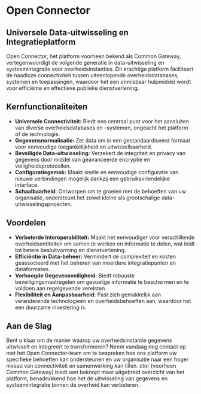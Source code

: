 # Open Connector

## Universele Data-uitwisseling en Integratieplatform

Open Connector, het platform voorheen bekend als Common Gateway, vertegenwoordigt de volgende generatie in data-uitwisseling en systeemintegratie voor overheidsinstanties. Dit krachtige platform faciliteert de naadloze connectiviteit tussen uiteenlopende overheidsdatabases, systemen en toepassingen, waardoor het een onmisbaar hulpmiddel wordt voor efficiënte en effectieve publieke dienstverlening.

## Kernfunctionaliteiten

- **Universele Connectiviteit:** Biedt een centraal punt voor het aansluiten van diverse overheidsdatabases en -systemen, ongeacht het platform of de technologie.
- **Gegevensnormalisatie:** Zet data om in een gestandaardiseerd formaat voor eenvoudige toegankelijkheid en uitwisselbaarheid.
- **Beveiligde Data-uitwisseling:** Verzekert de integriteit en privacy van gegevens door middel van geavanceerde encryptie en veiligheidsprotocollen.
- **Configuratiegemak:** Maakt snelle en eenvoudige configuratie van nieuwe verbindingen mogelijk dankzij een gebruiksvriendelijke interface.
- **Schaalbaarheid:** Ontworpen om te groeien met de behoeften van uw organisatie, ondersteunt het zowel kleine als grootschalige data-uitwisselingsprojecten.

## Voordelen

- **Verbeterde Interoperabiliteit:** Maakt het eenvoudiger voor verschillende overheidsentiteiten om samen te werken en informatie te delen, wat leidt tot betere besluitvorming en dienstverlening.
- **Efficiëntie in Data-beheer:** Vermindert de complexiteit en kosten geassocieerd met het beheren van meerdere integratiepunten en dataformaten.
- **Verhoogde Gegevensveiligheid:** Biedt robuuste beveiligingsmaatregelen om gevoelige informatie te beschermen en te voldoen aan regelgevende vereisten.
- **Flexibiliteit en Aanpasbaarheid:** Past zich gemakkelijk aan veranderende technologieën en overheidsbehoeften aan, waardoor het een duurzame investering is.

## Aan de Slag

Bent u klaar om de manier waarop uw overheidsinstantie gegevens uitwisselt en integreert te transformeren? Neem vandaag nog contact op met het Open Connector-team om te bespreken hoe ons platform uw specifieke behoeften kan ondersteunen en uw organisatie naar een hoger niveau van connectiviteit en samenwerking kan tillen.
ctor (voorheen Common Gateway) biedt een beknopt maar uitgebreid overzicht van het platform, benadrukkend hoe het de uitwisseling van gegevens en systeemintegratie binnen de overheid kan verbeteren.